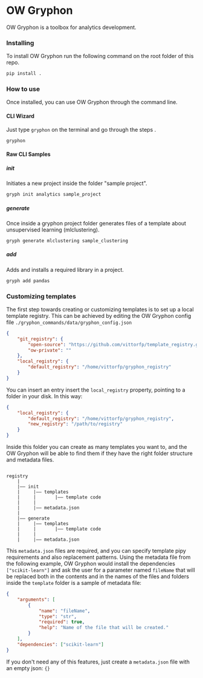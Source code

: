 # OW Gryphon
OW Gryphon is a toolbox for analytics development.

### Installing

To install OW Gryphon run the following command on the root folder of this repo. 
```bash
pip install .
```

### How to use

Once installed, you can use OW Gryphon through the command line.

#### CLI Wizard

Just type `gryphon` on the terminal and go through the steps .

```bash
gryphon
```

#### Raw CLI Samples

##### init
Initiates a new project inside the folder "sample project".
```bash
gryph init analytics sample_project
```

##### generate

Once inside a gryphon project folder generates files of a template about unsupervised learning (mlclustering).
```bash
gryph generate mlclustering sample_clustering
```

##### add
Adds and installs a required library in a project.

```bash
gryph add pandas
```

### Customizing templates

The first step towards creating or customizing templates is to set up a local template registry. 
This can be achieved by editing the OW Gryphon config file `./gryphon_commands/data/gryphon_config.json`

```json
{
    "git_registry": {
        "open-source": "https://github.com/vittorfp/template_registry.git",
        "ow-private": ""
    },
    "local_registry": {
        "default_registry": "/home/vittorfp/gryphon_registry"
    }
}
```

You can insert an entry insert the `local_registry` property, pointing to a folder in your disk. In this way:
```json
{
    "local_registry": {
        "default_registry": "/home/vittorfp/gryphon_registry",
        "new_registry": "/path/to/registry"
    }
}
```

Inside this folder you can create as many templates you want to, and the OW Gryphon will be able to find them if they have
the right folder structure and metadata files.

```

registry
    |
    |―― init
    |     |―― templates
    |     |       |―― template code
    |     |       
    |     |―― metadata.json
    |
    |―― generate
    |     |―― templates
    |     |       |―― template code
    |     |       
    |     |―― metadata.json  
```

This `metadata.json` files are required, and you can specify template pipy requirements and also replacement patterns.
Using the metadata file from the following example, OW Gryphon would install the dependencies `["scikit-learn"]` 
and ask the user for a parameter named `fileName` that will be replaced both in the contents and in the names of the 
files and folders inside the `template` folder is a sample of metadata file:

```json
{
    "arguments": [
        {
            "name": "fileName",
            "type": "str",
            "required": true,
            "help": "Name of the file that will be created."
        }
    ],
    "dependencies": ["scikit-learn"]
}
```

If you don't need any of this features, just create a `metadata.json` file with an empty json: `{}`